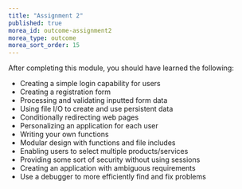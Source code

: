 ```yaml
---
title: "Assignment 2"
published: true
morea_id: outcome-assignment2
morea_type: outcome
morea_sort_order: 15
---
```

After completing this module, you should have learned the following:

* Creating a simple login capability for users
* Creating a registration form
* Processing and validating inputted form data
* Using file I/O to create and use persistent data
* Conditionally redirecting web pages
* Personalizing an application for each user
* Writing your own functions
* Modular design with functions and file includes
* Enabling users to select multiple products/services
* Providing some sort of security without using sessions
* Creating an application with ambiguous requirements
* Use a debugger to more efficiently find and fix problems

